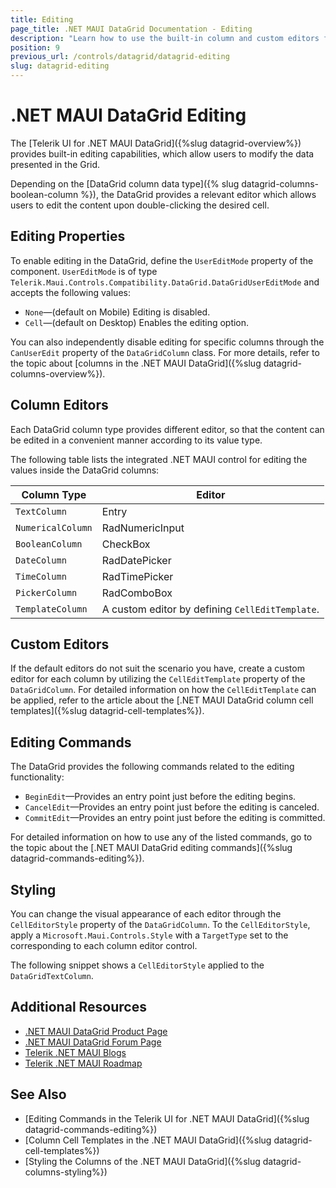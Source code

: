 ```yaml
---
title: Editing
page_title: .NET MAUI DataGrid Documentation - Editing
description: "Learn how to use the built-in column and custom editors for modifying the data records in the Telerik UI for .NET MAUI DataGrid component."
position: 9
previous_url: /controls/datagrid/datagrid-editing
slug: datagrid-editing
---
```


# .NET MAUI DataGrid Editing

The [Telerik UI for .NET MAUI DataGrid]({%slug datagrid-overview%}) provides built-in editing capabilities, which allow users to modify the data presented in the Grid.

Depending on the [DataGrid column data type]({% slug datagrid-columns-boolean-column %}), the DataGrid provides a relevant editor which allows users to edit the content upon double-clicking the desired cell.

## Editing Properties

To enable editing in the DataGrid, define the `UserEditMode` property of the component. `UserEditMode` is of type `Telerik.Maui.Controls.Compatibility.DataGrid.DataGridUserEditMode` and accepts the following values:

* `None`&mdash;(default on Mobile) Editing is disabled.
* `Cell`&mdash;(default on Desktop) Enables the editing option.

You can also independently disable editing for specific columns through the `CanUserEdit` property of the `DataGridColumn` class. For more details, refer to the topic about [columns in the .NET MAUI DataGrid]({%slug datagrid-columns-overview%}).

## Column Editors

Each DataGrid column type provides different editor, so that the content can be edited in a convenient manner according to its value type.

The following table lists the integrated .NET MAUI control for editing the values inside the DataGrid columns:

| Column Type 		| Editor 			|
|-------------------|-------------------|
| `TextColumn`		| Entry				|
| `NumericalColumn`	| RadNumericInput	|
| `BooleanColumn`	| CheckBox		    |
| `DateColumn`		| RadDatePicker		|
| `TimeColumn`		| RadTimePicker		|
| `PickerColumn`	| RadComboBox	    |
| `TemplateColumn`	| A custom editor by defining `CellEditTemplate`. |

## Custom Editors

If the default editors do not suit the scenario you have, create a custom editor for each column by utilizing the `CellEditTemplate` property of the `DataGridColumn`. For detailed information on how the `CellEditTemplate` can be applied, refer to the article about the [.NET MAUI DataGrid column cell templates]({%slug datagrid-cell-templates%}).

## Editing Commands

The DataGrid provides the following commands related to the editing functionality:

* `BeginEdit`&mdash;Provides an entry point just before the editing begins.
* `CancelEdit`&mdash;Provides an entry point just before the editing is canceled.
* `CommitEdit`&mdash;Provides an entry point just before the editing is committed.

For detailed information on how to use any of the listed commands, go to the topic about the [.NET MAUI DataGrid editing commands]({%slug datagrid-commands-editing%}).

## Styling

You can change the visual appearance of each editor through the `CellEditorStyle` property of the `DataGridColumn`. To the `CellEditorStyle`, apply a `Microsoft.Maui.Controls.Style` with a `TargetType` set to the corresponding to each column editor control.

The following snippet shows a `CellEditorStyle` applied to the `DataGridTextColumn`.

<snippet id='datagrid-columnstyle-celleditor'/>

## Additional Resources

- [.NET MAUI DataGrid Product Page](https://www.telerik.com/maui-ui/datagrid)
- [.NET MAUI DataGrid Forum Page](https://www.telerik.com/forums/maui?tagId=1801)
- [Telerik .NET MAUI Blogs](https://www.telerik.com/blogs/mobile-net-maui)
- [Telerik .NET MAUI Roadmap](https://www.telerik.com/support/whats-new/maui-ui/roadmap)

## See Also

- [Editing Commands in the Telerik UI for .NET MAUI DataGrid]({%slug datagrid-commands-editing%})
- [Column Cell Templates in the .NET MAUI DataGrid]({%slug datagrid-cell-templates%})
- [Styling the Columns of the .NET MAUI DataGrid]({%slug datagrid-columns-styling%})

